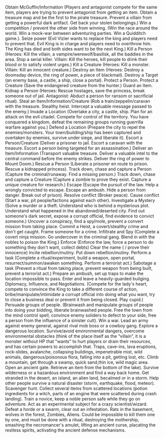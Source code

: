 Obtain McGuffin/Information (Players and antagonist compete for the same item, players are trying to prevent antagonist from getting an item. Obtain a treasure map and be the first to the pirate treasure. Prevent a villain from getting a powerful dark artifact. Get back your stolen belongings.)
Win a competition / prevent the other side from winning. (Win the race around the world. Win a mock-war between adventuring parties. Win a Quidditch game.).
Seize power (Evil Vizier wants to replace the king and players need to prevent that. Evil King is in charge and players need to overthrow him. The King has died and both sides want to be the next King.)
Kill a Person (Heroes: Kill the villain, a vampire/werewolf/basilisk, all the baddies in the area. Stop a serial killer. Villain: Kill the heroes, kill people to drink their blood or to satisfy violent urges.)
Kill a Creature (Heroes: Kill a monster. Villain: Kill an innocent creature.)
Destroy an Item (Heroes: Destroy a doomsday device, the ring of power, a piece of blackmail).
Destroy a Target (an enemy base, a castle, a ship, close a portal).
Protect a Person.
Protect a Creature (Save the endangered creature from the hunter.)
Guard an Item.
Kidnap a Person (Heroes: Rescue hostages, save the princess, break someone out of jail. Antagonist: Abduct a person for ransom or sacrificial ritual).
Steal an Item/Information/Creature (Rob a train/zeppelin/caravan with the treasure. Stealthy heist. Intercept a valuable message passed to the enemy.)
Invade a Location (Overtake a city, a castle, ship. Plan for an attack on the evil citadel. Compete for control of the territory. You have conquered a kingdom, defeat the remaining groups running guerrilla warfare against you.)
Defend a Location (Prepare the city to repel the enemies/monsters. Your town/building/ship has been captured and overtaken by enemies, survive under siege, and liberate it).
Escort a Person/Creature (Deliver a prisoner to jail. Escort a caravan with the treasure. Escort a person being targeted for an assassination.)
Deliver an Item/Information (Transport valuable treasure. Deliver a valuable intel to the central command before the enemy strikes. Deliver the ring of power to Mount Doom.)
Rescue a Person (Liberate a prisoner en route to prison. Rescue a kidnapped princess).
Track down, chase and capture a Person (Capture the criminal/runaway. Find a missing person.)
Track down, chase and capture a Creature (Capture a zombie to prove they exist. Capture a unique creature for research.)
Escape (Escape the pursuit of the law. Help a wrongly convicted to escape. Escape an ambush. Hide a person from danger. Break out of prison).
Resolve conflict (Broker peace).
Cause conflict (Start a war, pit people/factions against each other).
Investigate a Mystery (Solve a murder or a theft. Understand who is behind a mysterious plot. Understand what happened in the abandoned/deserted city. Find out someone's dark secret, expose a corrupt official, find evidence to convict someone.)
Uncover a conspiracy, find a spy/mole, prevent a convert mission from taking place.
Commit a Heist, a covert/stealthy crime and don't get caught.
Frame someone for a crime.
Infiltrate and Spy (Complete a covert ninja mission. Go undercover in the criminal gang. Blend in with the nobles to poison the King.)
Enforce (Enforce the law, force a person to do something they don't want, collect debts)
Clear the name ( / prove their innocence)
Incite rebellion/mutiny.
Put down rebellion/mutiny.
Perform a task (Complete a ritual/experiment, build a weapon, open portal, resurrect/summon/awaken something. Perform a terrorist act.)
Sabotage a task (Prevent a ritual from taking place, prevent weapon from being built, prevent a terrorist act.)
Prepare an ambush, set up traps to make the location impossible to pass.
Enter and leave a heavily-guarded builging.
Diplomacy, Influence, and Negotiations. (Compete for the lady's heart, compete to convince the King to take a different course of action, bribe/manipulate/intimidate a corrupt official into doing what you want, try to close a business deal or prevent it from being closed. Play cupid.)
Persuade groups of people. (Brainwash and manipulate groups of people into doing your bidding, liberate brainwashed people. Free the town from the mind control spell, convince enemy soliders to defect to your side, free a person from the influence of a sinister cult).
Win a war. Lead an army against enemy general, against rival mob boss or a cowboy gang.
Explore a dangerous location. Survive/avoid environmental dangers, overcome environmental obstacles (think of the place itself as the “villain”, it is a monster without HP that "wants" to hurt players or drain their resources, and has certain powers to accomplish that. Traps, cave-ins, lava eruptions, rock-slides, avalanche, collapsing buildings, impenetrable mist, wild animals, dangerous/poisonous flora, falling into a pit, getting lost, etc. Climb a mountain, get through a swamp, quick sand,thin ice, wild magic area. Open an ancient gate. Retrieve an item from the bottom of the lake).
Survive wilderness or a hazardous environment and find a way back home. Get stranded in the desert, an island, an alien land, becalmed or in a storm. Help other people survive a natural disaster (storm, earthquake, flood, meteor).
Scavenger hunt. Collect several items from scattered locations (potion ingredients for a witch, parts of an engine that were scattered during crash landing).
Train a novice, keep a noble person safe while they go on adventure.
Act as an experimental subject for a crazy scientist/wizard.
Defeat a horde or a swarm, clear out an infestation. Rats in the basement, wolves in the forest, Zombies, Aliens. Could be impossible to kill them one by one, and must be done with a ritual, destroying the mothership, smashing the necromancer's amulet, lifting an ancient curse, placating the restless spirits, activating the ancient defense mechanisms.
